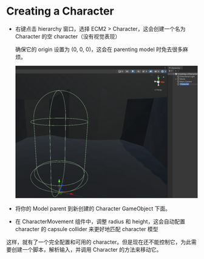 # Creating a Character

- 右键点击 hierarchy 窗口，选择 ECM2 > Character，这会创建一个名为 Character 的空 character（没有视觉表现）
  
  确保它的 origin 设置为 (0, 0, 0)，这会在 parenting model 时免去很多麻烦。

  ![EmptyCharacter](EmptyCharacter.png)

- 将你的 Model parent 到新创建的 Character GameObject 下面。

- 在 CharacterMovement 组件中，调整 radius 和 height，这会自动配置 character 的 capsule collider 来更好地匹配 character 模型

这样，就有了一个完全配置和可用的 character。但是现在还不能控制它，为此需要创建一个脚本，解析输入，并调用 Character 的方法来移动它。
